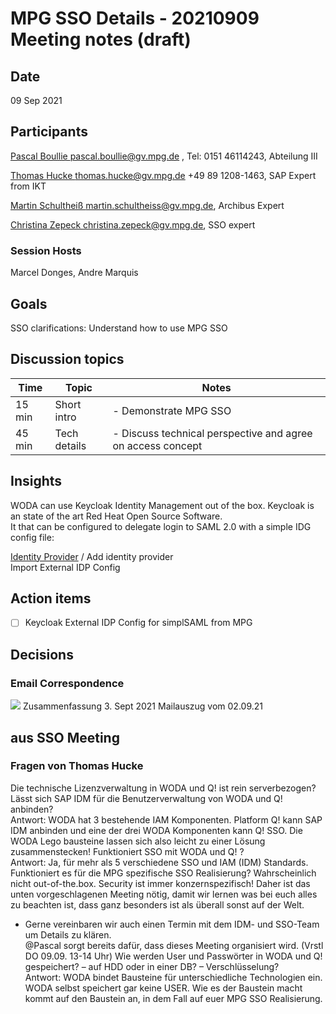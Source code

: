 # MPG SSO Details - 20210909 Meeting notes (draft)

## Date

09 Sep 2021

## Participants

[Pascal Boullie <pascal.boullie@gv.mpg.de>](https://ox.hosteurope.de/appsuite/#) , Tel: 0151 46114243, Abteilung III

[Thomas Hucke <thomas.hucke@gv.mpg.de>](https://ox.hosteurope.de/appsuite/#) +49 89 1208-1463, SAP Expert from IKT

[Martin Schultheiß <martin.schultheiss@gv.mpg.de>](mailto:martin.schultheiss@gv.mpg.de), Archibus Expert

[Christina Zepeck <christina.zepeck@gv.mpg.de>](mailto:christina.zepeck@gv.mpg.de), SSO expert

### Session Hosts

Marcel Donges, Andre Marquis

## Goals

SSO clarifications: Understand how to use MPG SSO

## Discussion topics

| Time | Topic | Notes |
| --- | --- | --- |
| 15 min | Short intro | - Demonstrate MPG SSO |
| 45 min | Tech details | - Discuss technical perspective and agree on access concept |

## Insights

WODA can use Keycloak Identity Management out of the box. Keycloak is an state of the art Red Heat Open Source Software.  
It that can be configured to delegate login to SAML 2.0 with a simple IDG config file:  

[Identity Provider](https://test.wo-da.de/auth/admin/master/console/#/realms/master/identity-provider-settings) / Add identity provider  
Import External IDP Config

## Action items

- [ ] Keycloak External IDP Config for simplSAML from MPG

## Decisions

### Email Correspondence
![](https://2cu.atlassian.net/wiki/images/icons/grey_arrow_down.png)
Zusammenfassung 3. Sept 2021
Mailauszug vom 02.09.21
## aus SSO Meeting
### Fragen von Thomas Hucke
Die technische Lizenzverwaltung in WODA und Q! ist rein serverbezogen?
Lässt sich SAP IDM für die Benutzerverwaltung von WODA und Q! anbinden?  
Antwort: WODA hat 3 bestehende IAM Komponenten. Platform Q! kann SAP IDM anbinden und eine der drei WODA Komponenten kann Q! SSO. Die WODA Lego bausteine lassen sich also leicht zu einer Lösung zusammenstecken!
Funktioniert SSO mit WODA und Q! ?  
Antwort: Ja, für mehr als 5 verschiedene SSO und IAM (IDM) Standards. Funktioniert es für die MPG spezifische SSO Realisierung? Wahrscheinlich nicht out-of-the.box. Security ist immer konzernspezifisch! Daher ist das unten vorgeschlagenen Meeting nötig, damit wir lernen was bei euch alles zu beachten ist, dass ganz besonders ist als überall sonst auf der Welt.
- Gerne vereinbaren wir auch einen Termin mit dem IDM- und SSO-Team um Details zu klären.  
@Pascal sorgt bereits dafür, dass dieses Meeting organisiert wird. (Vrstl DO 09.09. 13-14 Uhr)
Wie werden User und Passwörter in WODA und Q! gespeichert? – auf HDD oder in einer DB? – Verschlüsselung?  
Antwort: WODA bindet Bausteine für unterschiedliche Technologien ein. WODA selbst speichert gar keine USER. Wie es der Baustein macht kommt auf den Baustein an, in dem Fall auf euer MPG SSO Realisierung.